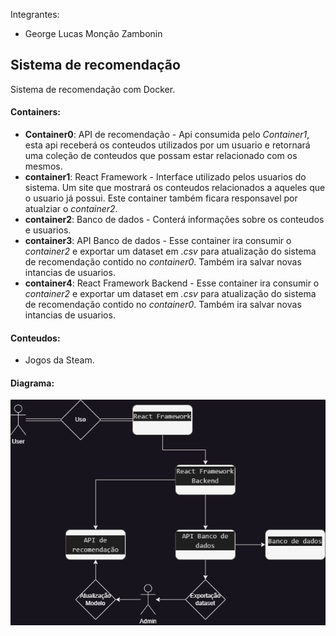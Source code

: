 Integrantes:
 - George Lucas Monção Zambonin

## Sistema de recomendação

 Sistema de recomendação com Docker.

#### Containers:

- **Container0**: API de recomendação - Api consumida pelo *Container1*, esta api receberá os conteudos utilizados por um usuario e retornará uma coleção de conteudos que possam estar relacionado com os mesmos.
- **container1**: React Framework - Interface utilizado pelos usuarios do sistema. Um site que mostrará os conteudos relacionados a aqueles que o usuario já possui. Este container também ficara responsavel por atualziar o *container2*.
- **container2**: Banco de dados - Conterá informações sobre os conteudos e usuarios.
- **container3**: API Banco de dados - Esse container ira consumir o *container2* e exportar um dataset em *.csv* para atualização do sistema de recomendação contido no *container0*. Também ira salvar novas intancias de usuarios.
- **container4**: React Framework Backend - Esse container ira consumir o *container2* e exportar um dataset em *.csv* para atualização do sistema de recomendação contido no *container0*. Também ira salvar novas intancias de usuarios.

#### Conteudos:
- Jogos da Steam.

#### Diagrama: 

![alt text](docs/imgs/diagrama.png)